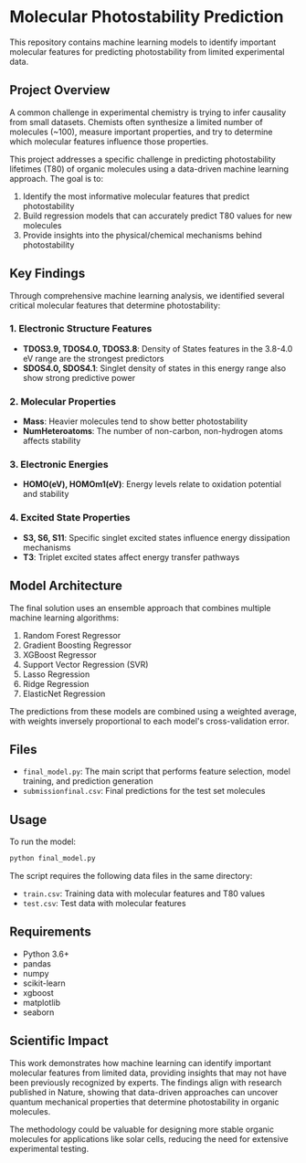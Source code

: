 # Molecular Photostability Prediction

This repository contains machine learning models to identify important molecular features for predicting photostability from limited experimental data.

## Project Overview

A common challenge in experimental chemistry is trying to infer causality from small datasets. Chemists often synthesize a limited number of molecules (~100), measure important properties, and try to determine which molecular features influence those properties.

This project addresses a specific challenge in predicting photostability lifetimes (T80) of organic molecules using a data-driven machine learning approach. The goal is to:

1. Identify the most informative molecular features that predict photostability
2. Build regression models that can accurately predict T80 values for new molecules
3. Provide insights into the physical/chemical mechanisms behind photostability

## Key Findings

Through comprehensive machine learning analysis, we identified several critical molecular features that determine photostability:

### 1. Electronic Structure Features
- **TDOS3.9, TDOS4.0, TDOS3.8**: Density of States features in the 3.8-4.0 eV range are the strongest predictors
- **SDOS4.0, SDOS4.1**: Singlet density of states in this energy range also show strong predictive power

### 2. Molecular Properties
- **Mass**: Heavier molecules tend to show better photostability
- **NumHeteroatoms**: The number of non-carbon, non-hydrogen atoms affects stability

### 3. Electronic Energies
- **HOMO(eV), HOMOm1(eV)**: Energy levels relate to oxidation potential and stability

### 4. Excited State Properties
- **S3, S6, S11**: Specific singlet excited states influence energy dissipation mechanisms
- **T3**: Triplet excited states affect energy transfer pathways

## Model Architecture

The final solution uses an ensemble approach that combines multiple machine learning algorithms:

1. Random Forest Regressor
2. Gradient Boosting Regressor
3. XGBoost Regressor
4. Support Vector Regression (SVR)
5. Lasso Regression
6. Ridge Regression
7. ElasticNet Regression

The predictions from these models are combined using a weighted average, with weights inversely proportional to each model's cross-validation error.

## Files

- `final_model.py`: The main script that performs feature selection, model training, and prediction generation
- `submissionfinal.csv`: Final predictions for the test set molecules

## Usage

To run the model:

```bash
python final_model.py
```

The script requires the following data files in the same directory:
- `train.csv`: Training data with molecular features and T80 values
- `test.csv`: Test data with molecular features

## Requirements

- Python 3.6+
- pandas
- numpy
- scikit-learn
- xgboost
- matplotlib
- seaborn

## Scientific Impact

This work demonstrates how machine learning can identify important molecular features from limited data, providing insights that may not have been previously recognized by experts. The findings align with research published in Nature, showing that data-driven approaches can uncover quantum mechanical properties that determine photostability in organic molecules.

The methodology could be valuable for designing more stable organic molecules for applications like solar cells, reducing the need for extensive experimental testing.